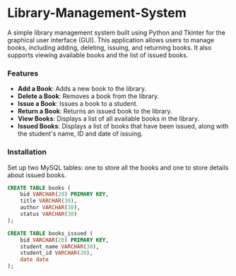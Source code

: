 # Library-Management-System

A simple library management system built using Python and Tkinter for the graphical user interface (GUI). This application allows users to manage books, including adding, deleting, issuing, and returning books. It also supports viewing available books and the list of issued books.

### Features

- **Add a Book**: Adds a new book to the library.
- **Delete a Book**: Removes a book from the library.
- **Issue a Book**: Issues a book to a student.
- **Return a Book**: Returns an issued book to the library.
- **View Books**: Displays a list of all available books in the library.
- **Issued Books**: Displays a list of books that have been issued, along with the student's name, ID and date of issuing.

### Installation

Set up two MySQL tables: one to store all the books and one to store details about issued books.

```sql
CREATE TABLE books (
    bid VARCHAR(20) PRIMARY KEY,
    title VARCHAR(30),
    author VARCHAR(30),
    status VARCHAR(30)
);

CREATE TABLE books_issued (
    bid VARCHAR(20) PRIMARY KEY,
    student_name VARCHAR(30),
    student_id VARCHAR(20),
    date date
);
```
